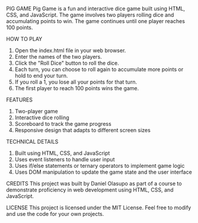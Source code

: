 PIG GAME
Pig Game is a fun and interactive dice game built using HTML, CSS, and JavaScript. The game involves two players rolling dice and accumulating points to win. The game continues until one player reaches 100 points.

HOW TO PLAY
1. Open the index.html file in your web browser.
2. Enter the names of the two players.
3. Click the "Roll Dice" button to roll the dice.
4. Each turn, you can choose to roll again to accumulate more points or hold to end your turn.
5. If you roll a 1, you lose all your points for that turn.
6. The first player to reach 100 points wins the game.


FEATURES
1. Two-player game
2. Interactive dice rolling
3. Scoreboard to track the game progress
4. Responsive design that adapts to different screen sizes

TECHNICAL DETAILS
1. Built using HTML, CSS, and JavaScript
2. Uses event listeners to handle user input
3. Uses if/else statements or ternary operators to implement game logic
4. Uses DOM manipulation to update the game state and the user interface

CREDITS
This project was built by Daniel Olasupo as part of a course to demonstrate proficiency in web development using HTML, CSS, and JavaScript.

LICENSE
This project is licensed under the MIT License. Feel free to modify and use the code for your own projects.




